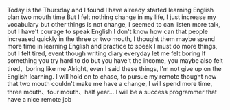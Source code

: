 Today is the Thursday and I found I have already started learning English plan two mouth time
But I felt nothing change in my life, I just increase my vocabulary but other things is not change, I seemed to can listen more talk, but I have't courage to speak English
I don't know how can that people increased quickly in the three or two mouth, I thought them maybe spend more time in learning English and practice to speak
I must do more things, but I felt tired, event though writing diary everyday let me felt boring
If something you try hard to do but you have't the income, you maybe also felt tired、boring like me
Alright, even I said these things, I'm not give up on the English learning. I will hold on to chase, to pursue my remote thought
now that two mouth couldn't make me have a change, I will spend more time, three mouth、four mouth、half year... I will be a success programmer that have a nice remote job
